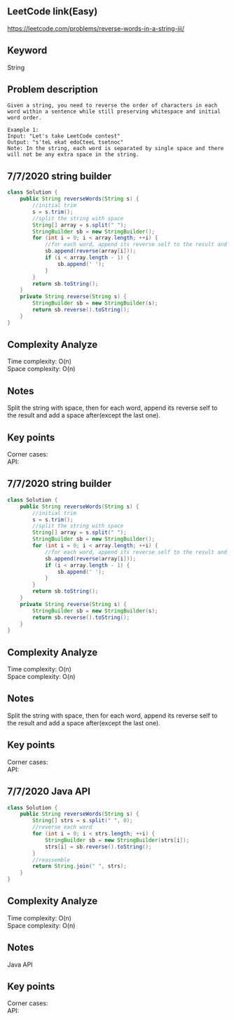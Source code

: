 ## LeetCode link(Easy)
https://leetcode.com/problems/reverse-words-in-a-string-iii/

## Keyword
String

## Problem description
```
Given a string, you need to reverse the order of characters in each word within a sentence while still preserving whitespace and initial word order.

Example 1:
Input: "Let's take LeetCode contest"
Output: "s'teL ekat edoCteeL tsetnoc"
Note: In the string, each word is separated by single space and there will not be any extra space in the string.
```
## 7/7/2020 string builder

```java
class Solution {
    public String reverseWords(String s) {
        //initial trim
        s = s.trim();
        //split the string with space
        String[] array = s.split(" ");
        StringBuilder sb = new StringBuilder();
        for (int i = 0; i < array.length; ++i) {
            //for each word, append its reverse self to the result and add a space after(except the last one)
            sb.append(reverse(array[i]));
            if (i < array.length - 1) {
                sb.append(' ');
            }
        }
        return sb.toString();
    }
    private String reverse(String s) {
        StringBuilder sb = new StringBuilder(s);
        return sb.reverse().toString();
    }
}
```

## Complexity Analyze
Time complexity: O(n)\
Space complexity: O(n)

## Notes
Split the string with space, then for each word, append its reverse self to the result and add a space after(except the last one).

## Key points
Corner cases: \
API: 

## 7/7/2020 string builder

```java
class Solution {
    public String reverseWords(String s) {
        //initial trim
        s = s.trim();
        //split the string with space
        String[] array = s.split(" ");
        StringBuilder sb = new StringBuilder();
        for (int i = 0; i < array.length; ++i) {
            //for each word, append its reverse self to the result and add a space after(except the last one)
            sb.append(reverse(array[i]));
            if (i < array.length - 1) {
                sb.append(' ');
            }
        }
        return sb.toString();
    }
    private String reverse(String s) {
        StringBuilder sb = new StringBuilder(s);
        return sb.reverse().toString();
    }
}
```

## Complexity Analyze
Time complexity: O(n)\
Space complexity: O(n)

## Notes
Split the string with space, then for each word, append its reverse self to the result and add a space after(except the last one).

## Key points
Corner cases: \
API: 

## 7/7/2020 Java API

```java
class Solution {
    public String reverseWords(String s) {
        String[] strs = s.split(" ", 0);
        //reverse each word
        for (int i = 0; i < strs.length; ++i) {
            StringBuilder sb = new StringBuilder(strs[i]);
            strs[i] = sb.reverse().toString();
        }
        //reassemble
        return String.join(" ", strs);
    }
}
```

## Complexity Analyze
Time complexity: O(n)\
Space complexity: O(n)

## Notes
Java API

## Key points
Corner cases: \
API: 